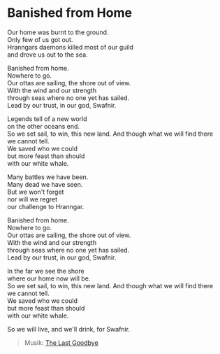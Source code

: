 # Banished from Home

Our home was burnt to the ground.\
Only few of us got out.\
Hranngars daemons killed most of our guild\
and drove us out to the sea.

Banished from home.\
Nowhere to go.\
Our ottas are sailing, the shore out of view.\
With the wind and our strength\
through seas where no one yet has sailed.\
Lead by our trust, in our god, Swafnir.

Legends tell of a new world\
on the other oceans end.\
So we set sail, to win, this new land.
And though what we will find there\
we cannot tell.\
We saved who we could\
but more feast than should\
with our white whale.

Many battles we have been.\
Many dead we have seen.\
But we won't forget\
nor will we regret\
our challenge to Hranngar.

Banished from home.\
Nowhere to go.\
Our ottas are sailing, the shore out of view.\
With the wind and our strength\
through seas where no one yet has sailed.\
Lead by our trust, in our god, Swafnir.

In the far we see the shore\
where our home now will be.\
So we set sail, to win, this new land.
And though what we will find there\
we cannot tell.\
We saved who we could\
but more feast than should\
with our white whale.

So we will live, and we'll drink, for Swafnir.

> Musik: [The Last Goodbye](https://www.youtube.com/watch?v=JxRsXTDsrK4)

